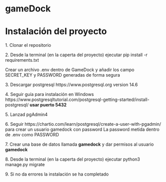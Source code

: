# gameDock

<h1>Instalación del proyecto</h1>
    <p>1. Clonar el repositorio</p>
    <p>2. Desde la terminal (en la caperta del proyecto) ejecutar pip install -r requirements.txt</p>
    <p>Crear un archivo .env dentro de GameDock y añadir los campo SECRET_KEY y PASSWORD generadas de forma
        segura</p>
    <p>3. Descargar postgresql https://www.postgresql.org version 14.6</p>
    <p>4. Seguir guía para instalación en Windows https://www.postgresqltutorial.com/postgresql-getting-started/install-postgresql/ <b>usar puerto 5432</b></p>
    <p>5. Lanzad pgAdmin4</p>
    <p>6. Seguir https://chartio.com/learn/postgresql/create-a-user-with-pgadmin/ para crear un usuario <bu>gamedock<bu> con password <bu>La password metida dentro de .env como PASSWORD</bu></p>
    <p>7. Crear una base de datos llamada <b>gamedock</b> y dar permisos al usuario <b>gamedock</b></p>
    <p>8. Desde la terminal (en la caperta del proyecto) ejecutar python3 manage.py migrate</p>
    <p>9. Si no da errores la instalación se ha completado</p>
